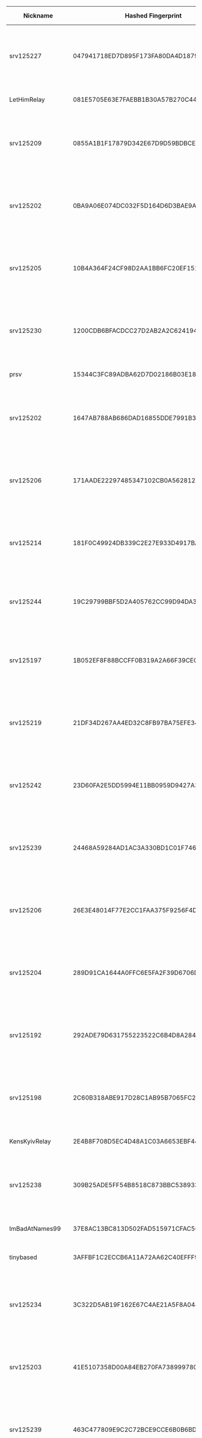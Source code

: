 | Nickname |  Hashed Fingerprint	| Or Addresses | Contact | Running | Flags | Last Seen | First Seen | Last Restarted | Advertised Bandwidth | Platform | Version | Version Status | Recommended Version | Verified hostnames | Exit policy |
|---|---|---|---|---|---|---|---|---|---|---|---|---|---|---|---|
|srv125227 | 047941718ED7D895F173FA80DA4D1879243FDAD7 | ["194.26.141.24:9001","[2a10:1fc0:1::49fd:671e]:9001"] | N/A | false | Exit, Running, V2Dir, Valid | 2025-08-08 12:00:00 | 2025-08-08 11:00:00 | 2025-08-08 10:46:28 | 0 | Tor 0.4.8.17 on Linux | 0.4.8.17 | recommended | true | N/A | ["reject 0.0.0.0/8:*","reject 169.254.0.0/16:*","reject 127.0.0.0/8:*","reject 192.168.0.0/16:*","reject 10.0.0.0/8:*","reject 172.16.0.0/12:*","reject 194.26.141.24:*","accept *:*"]|
|LetHimRelay | 081E5705E63E7FAEBB1B30A57B270C449F246BCE | ["66.179.92.15:443"] | not.gauging190@passinbox.com | true | Running, V2Dir, Valid | 2025-08-08 20:00:00 | 2025-08-08 05:00:00 | 2025-08-08 07:02:00 | 0 | Tor 0.4.8.17 on Linux | 0.4.8.17 | recommended | true | ["ip66-179-92-15.pbiaas.com"] | ["reject *:*"]|
|srv125209 | 0855A1B1F17879D342E67D9D59BDBCE4D2368EA9 | ["45.129.199.70:9001","[2a10:1fc0:1::c89d:565d]:9001"] | N/A | false | Exit, Running, V2Dir, Valid | 2025-08-08 11:00:00 | 2025-08-08 08:00:00 | 2025-08-08 07:13:15 | 0 | Tor 0.4.8.17 on Linux | 0.4.8.17 | recommended | true | N/A | ["reject 0.0.0.0/8:*","reject 169.254.0.0/16:*","reject 127.0.0.0/8:*","reject 192.168.0.0/16:*","reject 10.0.0.0/8:*","reject 172.16.0.0/12:*","reject 45.129.199.70:*","accept *:*"]|
|srv125202 | 0BA9A06E074DC032F5D164D6D3BAE9A674DBB51F | ["185.123.53.42:9001","[2a10:1fc0:1::c81a:ecdc]:9001"] | N/A | false | Exit, Running, V2Dir, Valid | 2025-08-08 12:00:00 | 2025-08-08 11:00:00 | 2025-08-08 10:46:26 | 0 | Tor 0.4.8.17 on Linux | 0.4.8.17 | recommended | true | N/A | ["reject 0.0.0.0/8:*","reject 169.254.0.0/16:*","reject 127.0.0.0/8:*","reject 192.168.0.0/16:*","reject 10.0.0.0/8:*","reject 172.16.0.0/12:*","reject 185.123.53.42:*","accept *:*"]|
|srv125205 | 10B4A364F24CF98D2AA1BB6FC20EF151935C08CD | ["91.235.234.145:9001","[2a10:1fc0:1::7072:6325]:9001"] | N/A | false | Exit, Running, V2Dir, Valid | 2025-08-08 12:00:00 | 2025-08-08 11:00:00 | 2025-08-08 10:46:27 | 0 | Tor 0.4.8.17 on Linux | 0.4.8.17 | recommended | true | N/A | ["reject 0.0.0.0/8:*","reject 169.254.0.0/16:*","reject 127.0.0.0/8:*","reject 192.168.0.0/16:*","reject 10.0.0.0/8:*","reject 172.16.0.0/12:*","reject 91.235.234.145:*","accept *:*"]|
|srv125230 | 1200CDB6BFACDCC27D2AB2A2C62419487B9C6A4F | ["91.235.234.74:9001","[2a10:1fc0:1::a94d:cec3]:9001"] | N/A | false | Exit, Running, V2Dir, Valid | 2025-08-08 11:00:00 | 2025-08-08 08:00:00 | 2025-08-08 07:13:24 | 0 | Tor 0.4.8.17 on Linux | 0.4.8.17 | recommended | true | N/A | ["reject 0.0.0.0/8:*","reject 169.254.0.0/16:*","reject 127.0.0.0/8:*","reject 192.168.0.0/16:*","reject 10.0.0.0/8:*","reject 172.16.0.0/12:*","reject 91.235.234.74:*","accept *:*"]|
|prsv | 15344C3FC89ADBA62D7D02186B03E18E27E23FBE | ["91.205.158.116:9100","[2001:1b40:5700:9019::1]:9100"] | email:admin[]prsv.ch url:https://prsv.ch/ proof:uri-rsa ciissversion:2 | true | Running, V2Dir, Valid | 2025-08-08 20:00:00 | 2025-08-08 01:00:00 | 2025-08-08 03:33:49 | 0 | Tor 0.4.8.16 on Linux | 0.4.8.16 | recommended | true | N/A | ["reject *:*"]|
|srv125202 | 1647AB788AB686DAD16855DDE7991B32826D7F87 | ["185.123.53.42:9001","[2a10:1fc0:1::c81a:ecdc]:9001"] | N/A | false | Exit, Running, V2Dir, Valid | 2025-08-08 11:00:00 | 2025-08-08 08:00:00 | 2025-08-08 07:13:22 | 0 | Tor 0.4.8.17 on Linux | 0.4.8.17 | recommended | true | N/A | ["reject 0.0.0.0/8:*","reject 169.254.0.0/16:*","reject 127.0.0.0/8:*","reject 192.168.0.0/16:*","reject 10.0.0.0/8:*","reject 172.16.0.0/12:*","reject 185.123.53.42:*","accept *:*"]|
|srv125206 | 171AADE22297485347102CB0A5628123CD6F2FFF | ["193.109.120.59:9001","[2a10:1fc0:1::145a:4f4d]:9001"] | N/A | false | Exit, Running, V2Dir, Valid | 2025-08-08 12:00:00 | 2025-08-08 11:00:00 | 2025-08-08 10:46:29 | 0 | Tor 0.4.8.17 on Linux | 0.4.8.17 | recommended | true | N/A | ["reject 0.0.0.0/8:*","reject 169.254.0.0/16:*","reject 127.0.0.0/8:*","reject 192.168.0.0/16:*","reject 10.0.0.0/8:*","reject 172.16.0.0/12:*","reject 193.109.120.59:*","accept *:*"]|
|srv125214 | 181F0C49924DB339C2E27E933D4917BA48CC8140 | ["45.129.199.122:9001","[2a10:1fc0:1::b989:f19b]:9001"] | N/A | false | Exit, Running, V2Dir, Valid | 2025-08-08 11:00:00 | 2025-08-08 08:00:00 | 2025-08-08 07:13:17 | 0 | Tor 0.4.8.17 on Linux | 0.4.8.17 | recommended | true | N/A | ["reject 0.0.0.0/8:*","reject 169.254.0.0/16:*","reject 127.0.0.0/8:*","reject 192.168.0.0/16:*","reject 10.0.0.0/8:*","reject 172.16.0.0/12:*","reject 45.129.199.122:*","accept *:*"]|
|srv125244 | 19C29799BBF5D2A405762CC99D94DA3690C0F312 | ["77.72.85.176:9001","[2a10:1fc0:1::902c:9891]:9001"] | N/A | false | Exit, Running, V2Dir, Valid | 2025-08-08 11:00:00 | 2025-08-08 08:00:00 | 2025-08-08 07:13:27 | 0 | Tor 0.4.8.17 on Linux | 0.4.8.17 | recommended | true | N/A | ["reject 0.0.0.0/8:*","reject 169.254.0.0/16:*","reject 127.0.0.0/8:*","reject 192.168.0.0/16:*","reject 10.0.0.0/8:*","reject 172.16.0.0/12:*","reject 77.72.85.176:*","accept *:*"]|
|srv125197 | 1B052EF8F88BCCFF0B319A2A66F39CECD82C7EBC | ["193.109.120.199:9001","[2a10:1fc0:1::a8af:1603]:9001"] | N/A | false | Exit, Running, V2Dir, Valid | 2025-08-08 12:00:00 | 2025-08-08 11:00:00 | 2025-08-08 10:46:25 | 0 | Tor 0.4.8.17 on Linux | 0.4.8.17 | recommended | true | N/A | ["reject 0.0.0.0/8:*","reject 169.254.0.0/16:*","reject 127.0.0.0/8:*","reject 192.168.0.0/16:*","reject 10.0.0.0/8:*","reject 172.16.0.0/12:*","reject 193.109.120.199:*","accept *:*"]|
|srv125219 | 21DF34D267AA4ED32C8FB97BA75EFE345C43B1BF | ["146.19.143.54:9001","[2a10:1fc0:1::9862:7394]:9001"] | N/A | false | Exit, Running, V2Dir, Valid | 2025-08-08 12:00:00 | 2025-08-08 11:00:00 | 2025-08-08 10:46:24 | 0 | Tor 0.4.8.17 on Linux | 0.4.8.17 | recommended | true | N/A | ["reject 0.0.0.0/8:*","reject 169.254.0.0/16:*","reject 127.0.0.0/8:*","reject 192.168.0.0/16:*","reject 10.0.0.0/8:*","reject 172.16.0.0/12:*","reject 146.19.143.54:*","accept *:*"]|
|srv125242 | 23D60FA2E5DD5994E11BB0959D9427A3A33BF1B5 | ["45.129.199.159:9001","[2a10:1fc0:1::6e6d:3f93]:9001"] | N/A | false | Exit, Running, V2Dir, Valid | 2025-08-08 12:00:00 | 2025-08-08 11:00:00 | 2025-08-08 10:46:32 | 0 | Tor 0.4.8.17 on Linux | 0.4.8.17 | recommended | true | N/A | ["reject 0.0.0.0/8:*","reject 169.254.0.0/16:*","reject 127.0.0.0/8:*","reject 192.168.0.0/16:*","reject 10.0.0.0/8:*","reject 172.16.0.0/12:*","reject 45.129.199.159:*","accept *:*"]|
|srv125239 | 24468A59284AD1AC3A330BD1C01F7460974C680F | ["146.19.143.119:9001","[2a10:1fc0:1::a06f:421]:9001"] | N/A | false | Exit, Running, V2Dir, Valid | 2025-08-08 12:00:00 | 2025-08-08 11:00:00 | 2025-08-08 10:46:31 | 0 | Tor 0.4.8.17 on Linux | 0.4.8.17 | recommended | true | N/A | ["reject 0.0.0.0/8:*","reject 169.254.0.0/16:*","reject 127.0.0.0/8:*","reject 192.168.0.0/16:*","reject 10.0.0.0/8:*","reject 172.16.0.0/12:*","reject 146.19.143.119:*","accept *:*"]|
|srv125206 | 26E3E48014F77E2CC1FAA375F9256F4D392B9BA6 | ["193.109.120.59:9001","[2a10:1fc0:1::145a:4f4d]:9001"] | N/A | false | Exit, Running, V2Dir, Valid | 2025-08-08 11:00:00 | 2025-08-08 08:00:00 | 2025-08-08 07:13:22 | 0 | Tor 0.4.8.17 on Linux | 0.4.8.17 | recommended | true | N/A | ["reject 0.0.0.0/8:*","reject 169.254.0.0/16:*","reject 127.0.0.0/8:*","reject 192.168.0.0/16:*","reject 10.0.0.0/8:*","reject 172.16.0.0/12:*","reject 193.109.120.59:*","accept *:*"]|
|srv125204 | 289D91CA1644A0FFC6E5FA2F39D6706DD00FDC5F | ["146.19.143.132:9001","[2a10:1fc0:1::7028:40e3]:9001"] | N/A | false | Exit, Running, V2Dir, Valid | 2025-08-08 12:00:00 | 2025-08-08 11:00:00 | 2025-08-08 10:46:28 | 0 | Tor 0.4.8.17 on Linux | 0.4.8.17 | recommended | true | N/A | ["reject 0.0.0.0/8:*","reject 169.254.0.0/16:*","reject 127.0.0.0/8:*","reject 192.168.0.0/16:*","reject 10.0.0.0/8:*","reject 172.16.0.0/12:*","reject 146.19.143.132:*","accept *:*"]|
|srv125192 | 292ADE79D631755223522C6B4D8A284243C28066 | ["185.123.53.164:9001","[2a10:1fc0:1::4953:f0d1]:9001"] | N/A | false | Exit, Running, V2Dir, Valid | 2025-08-08 12:00:00 | 2025-08-08 11:00:00 | 2025-08-08 10:46:24 | 0 | Tor 0.4.8.17 on Linux | 0.4.8.17 | recommended | true | N/A | ["reject 0.0.0.0/8:*","reject 169.254.0.0/16:*","reject 127.0.0.0/8:*","reject 192.168.0.0/16:*","reject 10.0.0.0/8:*","reject 172.16.0.0/12:*","reject 185.123.53.164:*","accept *:*"]|
|srv125198 | 2C60B318ABE917D28C1AB95B7065FC23324DF62A | ["193.233.201.93:9001","[2a10:1fc0:1::317b:c7b3]:9001"] | N/A | false | Exit, Running, V2Dir, Valid | 2025-08-08 12:00:00 | 2025-08-08 11:00:00 | 2025-08-08 10:46:25 | 0 | Tor 0.4.8.17 on Linux | 0.4.8.17 | recommended | true | N/A | ["reject 0.0.0.0/8:*","reject 169.254.0.0/16:*","reject 127.0.0.0/8:*","reject 192.168.0.0/16:*","reject 10.0.0.0/8:*","reject 172.16.0.0/12:*","reject 193.233.201.93:*","accept *:*"]|
|KensKyivRelay | 2E4B8F708D5EC4D48A1C03A6653EBF446CBAAD78 | ["213.111.150.96:443","[2a09:2dc2:0:5963::]:443"] | <kenrush AT protonmail dot com> | true | Running, V2Dir, Valid | 2025-08-08 20:00:00 | 2025-08-08 15:00:00 | 2025-08-08 14:48:04 | 0 | Tor 0.4.8.17 on Linux | 0.4.8.17 | recommended | true | N/A | ["reject *:*"]|
|srv125238 | 309B25ADE5FF54B8518C873BBC5389333F3531DA | ["185.123.53.165:9001","[2a10:1fc0:1::97fa:bc35]:9001"] | N/A | false | Exit, Running, V2Dir, Valid | 2025-08-08 11:00:00 | 2025-08-08 08:00:00 | 2025-08-08 07:13:25 | 0 | Tor 0.4.8.17 on Linux | 0.4.8.17 | recommended | true | N/A | ["reject 0.0.0.0/8:*","reject 169.254.0.0/16:*","reject 127.0.0.0/8:*","reject 192.168.0.0/16:*","reject 10.0.0.0/8:*","reject 172.16.0.0/12:*","reject 185.123.53.165:*","accept *:*"]|
|ImBadAtNames99 | 37E8AC13BC813D502FAD515971CFAC50E4F3597A | ["217.180.218.118:9001"] | Marv noreply@spinningrustcloud.com | true | Running, V2Dir, Valid | 2025-08-08 20:00:00 | 2025-08-08 05:00:00 | 2025-08-08 16:42:29 | 0 | Tor 0.4.8.17 on Linux | 0.4.8.17 | recommended | true | ["2015125-static.lnngmiaa.metronetinc.net"] | ["reject *:*"]|
|tinybased | 3AFFBF1C2ECCB6A11A72AA62C40EFFF9FD91CE55 | ["79.72.44.0:9001"] | tinyServies AT proton dot me | true | Running, Valid | 2025-08-08 20:00:00 | 2025-08-08 12:00:00 | 2025-08-08 14:55:30 | 0 | Tor 0.4.8.16 on FreeBSD | 0.4.8.16 | recommended | true | N/A | ["reject *:*"]|
|srv125234 | 3C322D5AB19F162E67C4AE21A5F8A044D08E1FC0 | ["176.124.32.122:9001","[2a10:1fc0:1::d8fd:efbf]:9001"] | N/A | false | Exit, Running, V2Dir, Valid | 2025-08-08 11:00:00 | 2025-08-08 08:00:00 | 2025-08-08 07:13:25 | 0 | Tor 0.4.8.17 on Linux | 0.4.8.17 | recommended | true | N/A | ["reject 0.0.0.0/8:*","reject 169.254.0.0/16:*","reject 127.0.0.0/8:*","reject 192.168.0.0/16:*","reject 10.0.0.0/8:*","reject 172.16.0.0/12:*","reject 176.124.32.122:*","accept *:*"]|
|srv125203 | 41E5107358D00A84EB270FA7389997808A0D0E5A | ["176.124.32.145:9001","[2a10:1fc0:1::c5e5:1656]:9001"] | N/A | false | Exit, Running, V2Dir, Valid | 2025-08-08 11:00:00 | 2025-08-08 08:00:00 | 2025-08-08 07:13:22 | 0 | Tor 0.4.8.17 on Linux | 0.4.8.17 | recommended | true | N/A | ["reject 0.0.0.0/8:*","reject 169.254.0.0/16:*","reject 127.0.0.0/8:*","reject 192.168.0.0/16:*","reject 10.0.0.0/8:*","reject 172.16.0.0/12:*","reject 176.124.32.145:*","accept *:*"]|
|srv125239 | 463C477809E9C2C72BCE9CCE6B0B6BDA85F56034 | ["146.19.143.119:9001","[2a10:1fc0:1::a06f:421]:9001"] | N/A | false | Exit, Running, V2Dir, Valid | 2025-08-08 11:00:00 | 2025-08-08 08:00:00 | 2025-08-08 07:13:27 | 0 | Tor 0.4.8.17 on Linux | 0.4.8.17 | recommended | true | N/A | ["reject 0.0.0.0/8:*","reject 169.254.0.0/16:*","reject 127.0.0.0/8:*","reject 192.168.0.0/16:*","reject 10.0.0.0/8:*","reject 172.16.0.0/12:*","reject 146.19.143.119:*","accept *:*"]|
|srv125243 | 4669A5451F0D6D4FF4CC42B015BD6C3A00BF6CBF | ["146.19.143.225:9001","[2a10:1fc0:1::9c89:5f8]:9001"] | N/A | false | Exit, Running, V2Dir, Valid | 2025-08-08 12:00:00 | 2025-08-08 11:00:00 | 2025-08-08 10:46:33 | 0 | Tor 0.4.8.17 on Linux | 0.4.8.17 | recommended | true | N/A | ["reject 0.0.0.0/8:*","reject 169.254.0.0/16:*","reject 127.0.0.0/8:*","reject 192.168.0.0/16:*","reject 10.0.0.0/8:*","reject 172.16.0.0/12:*","reject 146.19.143.225:*","accept *:*"]|
|lzrealRelay | 4724CBDAA0B33A5C5844B8957BCAFC1078407A22 | ["209.250.233.175:9001"] | your@e-mail | false | Running, V2Dir, Valid | 2025-08-08 15:00:00 | 2025-08-08 03:00:00 | 2025-08-08 02:37:55 | 0 | Tor 0.4.9.2-alpha-dev on Linux | 0.4.9.2-alpha-dev | experimental | false | N/A | ["reject *:*"]|
|srv125210 | 476C7494B4AD641144BEE482CDF2F2C7C5E84190 | ["193.109.120.8:9001","[2a10:1fc0:1::d6af:9460]:9001"] | N/A | false | Exit, Running, V2Dir, Valid | 2025-08-08 12:00:00 | 2025-08-08 11:00:00 | 2025-08-08 10:46:21 | 0 | Tor 0.4.8.17 on Linux | 0.4.8.17 | recommended | true | N/A | ["reject 0.0.0.0/8:*","reject 169.254.0.0/16:*","reject 127.0.0.0/8:*","reject 192.168.0.0/16:*","reject 10.0.0.0/8:*","reject 172.16.0.0/12:*","reject 193.109.120.8:*","accept *:*"]|
|dvasimean | 48F5EC19717FC74D015F0D0673074598D0B5D48D | ["46.253.4.208:9001"] | N/A | true | Exit, Running, V2Dir, Valid | 2025-08-08 20:00:00 | 2025-08-08 15:00:00 | 2025-08-08 14:44:15 | 0 | Tor 0.4.8.17 on Linux | 0.4.8.17 | recommended | true | N/A | ["reject 0.0.0.0/8:*","reject 169.254.0.0/16:*","reject 127.0.0.0/8:*","reject 192.168.0.0/16:*","reject 10.0.0.0/8:*","reject 172.16.0.0/12:*","reject 46.253.4.208:*","reject *:25","reject *:119","reject *:135-139","reject *:445","reject *:563","reject *:1214","reject *:4661-4666","reject *:6346-6429","reject *:6699","reject *:6881-6999","accept *:*"]|
|srv125241 | 4B43C9317D84907A3959968021496140BA8C5552 | ["45.129.199.84:9001","[2a10:1fc0:1::d54e:8f12]:9001"] | N/A | false | Exit, Running, V2Dir, Valid | 2025-08-08 11:00:00 | 2025-08-08 08:00:00 | 2025-08-08 07:13:26 | 0 | Tor 0.4.8.17 on Linux | 0.4.8.17 | recommended | true | N/A | ["reject 0.0.0.0/8:*","reject 169.254.0.0/16:*","reject 127.0.0.0/8:*","reject 192.168.0.0/16:*","reject 10.0.0.0/8:*","reject 172.16.0.0/12:*","reject 45.129.199.84:*","accept *:*"]|
|srv125230 | 4F714A3AAF851880EEB893679F0AEA163019AA51 | ["91.235.234.74:9001","[2a10:1fc0:1::a94d:cec3]:9001"] | N/A | false | Exit, Running, V2Dir, Valid | 2025-08-08 12:00:00 | 2025-08-08 11:00:00 | 2025-08-08 10:46:28 | 0 | Tor 0.4.8.17 on Linux | 0.4.8.17 | recommended | true | N/A | ["reject 0.0.0.0/8:*","reject 169.254.0.0/16:*","reject 127.0.0.0/8:*","reject 192.168.0.0/16:*","reject 10.0.0.0/8:*","reject 172.16.0.0/12:*","reject 91.235.234.74:*","accept *:*"]|
|srv125212 | 511C6319B38CEE1C60E178B4BFFA992D7A225AE6 | ["194.26.141.110:9001","[2a10:1fc0:1::da9b:f7cd]:9001"] | N/A | false | Exit, Running, V2Dir, Valid | 2025-08-08 11:00:00 | 2025-08-08 08:00:00 | 2025-08-08 07:13:17 | 0 | Tor 0.4.8.17 on Linux | 0.4.8.17 | recommended | true | N/A | ["reject 0.0.0.0/8:*","reject 169.254.0.0/16:*","reject 127.0.0.0/8:*","reject 192.168.0.0/16:*","reject 10.0.0.0/8:*","reject 172.16.0.0/12:*","reject 194.26.141.110:*","accept *:*"]|
|prsv | 524A484458C8D7AE0CEABA8B8411F663289B0AD1 | ["91.205.158.116:9000","[2001:1b40:5700:9019::1]:9000"] | email:admin[]prsv.ch url:https://prsv.ch/ proof:uri-rsa ciissversion:2 | true | Running, V2Dir, Valid | 2025-08-08 20:00:00 | 2025-08-08 01:00:00 | 2025-08-08 03:33:13 | 0 | Tor 0.4.8.16 on Linux | 0.4.8.16 | recommended | true | N/A | ["reject *:*"]|
|srv125229 | 5536FEE50276742D0C84DF5BFEB9D4EA346507E1 | ["193.233.201.122:9001","[2a10:1fc0:1::1c97:5209]:9001"] | N/A | false | Exit, Running, V2Dir, Valid | 2025-08-08 12:00:00 | 2025-08-08 11:00:00 | 2025-08-08 10:46:29 | 0 | Tor 0.4.8.17 on Linux | 0.4.8.17 | recommended | true | N/A | ["reject 0.0.0.0/8:*","reject 169.254.0.0/16:*","reject 127.0.0.0/8:*","reject 192.168.0.0/16:*","reject 10.0.0.0/8:*","reject 172.16.0.0/12:*","reject 193.233.201.122:*","accept *:*"]|
|FluffyRelay | 56F257313AA163BF3B123A50CB168D6A112C29B8 | ["5.75.148.171:9001","[2a01:4f8:1c1b:b0d5::1]:9001"] | Liforra <tor@liforra.de> | false | Running, Valid | 2025-08-08 06:00:00 | 2025-08-08 06:00:00 | 2025-08-08 05:49:45 | 0 | Tor 0.4.8.10 on Linux | 0.4.8.10 | recommended | true | ["static.171.148.75.5.clients.your-server.de"] | ["reject *:*"]|
|srv125193 | 57CC940A52D2BCBB98BF497206913D3E209E1A56 | ["77.72.85.133:9001","[2a10:1fc0:1::9ef2:318e]:9001"] | N/A | false | Exit, Running, V2Dir, Valid | 2025-08-08 12:00:00 | 2025-08-08 11:00:00 | 2025-08-08 10:46:24 | 0 | Tor 0.4.8.17 on Linux | 0.4.8.17 | recommended | true | N/A | ["reject 0.0.0.0/8:*","reject 169.254.0.0/16:*","reject 127.0.0.0/8:*","reject 192.168.0.0/16:*","reject 10.0.0.0/8:*","reject 172.16.0.0/12:*","reject 77.72.85.133:*","accept *:*"]|
|srv125198 | 5B5C52D00C63B99779885A5D0681C4C0A616090D | ["193.233.201.93:9001","[2a10:1fc0:1::317b:c7b3]:9001"] | N/A | false | Exit, Running, V2Dir, Valid | 2025-08-08 11:00:00 | 2025-08-08 08:00:00 | 2025-08-08 07:13:20 | 0 | Tor 0.4.8.17 on Linux | 0.4.8.17 | recommended | true | N/A | ["reject 0.0.0.0/8:*","reject 169.254.0.0/16:*","reject 127.0.0.0/8:*","reject 192.168.0.0/16:*","reject 10.0.0.0/8:*","reject 172.16.0.0/12:*","reject 193.233.201.93:*","accept *:*"]|
|srv125212 | 5BAC6E57F0EDB8F669003E4C5BE35F9E6DD4FD60 | ["194.26.141.110:9001","[2a10:1fc0:1::da9b:f7cd]:9001"] | N/A | false | Exit, Running, V2Dir, Valid | 2025-08-08 12:00:00 | 2025-08-08 11:00:00 | 2025-08-08 10:46:22 | 0 | Tor 0.4.8.17 on Linux | 0.4.8.17 | recommended | true | N/A | ["reject 0.0.0.0/8:*","reject 169.254.0.0/16:*","reject 127.0.0.0/8:*","reject 192.168.0.0/16:*","reject 10.0.0.0/8:*","reject 172.16.0.0/12:*","reject 194.26.141.110:*","accept *:*"]|
|srv125215 | 5C6BE3B81AA5B9ABF56BB790FAD5A82804C545F2 | ["185.123.53.184:9001","[2a10:1fc0:1::709e:5af4]:9001"] | N/A | false | Exit, Running, V2Dir, Valid | 2025-08-08 11:00:00 | 2025-08-08 08:00:00 | 2025-08-08 07:13:18 | 0 | Tor 0.4.8.17 on Linux | 0.4.8.17 | recommended | true | N/A | ["reject 0.0.0.0/8:*","reject 169.254.0.0/16:*","reject 127.0.0.0/8:*","reject 192.168.0.0/16:*","reject 10.0.0.0/8:*","reject 172.16.0.0/12:*","reject 185.123.53.184:*","accept *:*"]|
|srv125221 | 5E5E2CFF2DC1A3250347404E6072372795A6858B | ["146.19.143.16:9001","[2a10:1fc0:1::df12:4fa1]:9001"] | N/A | false | Exit, Running, V2Dir, Valid | 2025-08-08 12:00:00 | 2025-08-08 11:00:00 | 2025-08-08 10:46:24 | 0 | Tor 0.4.8.17 on Linux | 0.4.8.17 | recommended | true | N/A | ["reject 0.0.0.0/8:*","reject 169.254.0.0/16:*","reject 127.0.0.0/8:*","reject 192.168.0.0/16:*","reject 10.0.0.0/8:*","reject 172.16.0.0/12:*","reject 146.19.143.16:*","accept *:*"]|
|srv125193 | 61A6F45F77722057B6C3C7CF143C47670F5A593B | ["77.72.85.133:9001","[2a10:1fc0:1::9ef2:318e]:9001"] | N/A | false | Exit, Running, V2Dir, Valid | 2025-08-08 11:00:00 | 2025-08-08 08:00:00 | 2025-08-08 07:13:19 | 0 | Tor 0.4.8.17 on Linux | 0.4.8.17 | recommended | true | N/A | ["reject 0.0.0.0/8:*","reject 169.254.0.0/16:*","reject 127.0.0.0/8:*","reject 192.168.0.0/16:*","reject 10.0.0.0/8:*","reject 172.16.0.0/12:*","reject 77.72.85.133:*","accept *:*"]|
|melytorok | 62805BCB1171E7609808D6D67BCFF6F7000B3757 | ["45.9.61.134:6969"] | mj (no undercore in mail) <i_s_t_v_a_n AT alla dot hungariantld> | true | Running, Valid | 2025-08-08 20:00:00 | 2025-08-08 18:00:00 | 2025-08-08 17:30:08 | 0 | Tor 0.4.8.17 on Linux | 0.4.8.17 | recommended | true | N/A | ["reject *:*"]|
|srv125231 | 62B6DDD0A111EDE16C551B4E495EFB20AEFC45BF | ["194.26.141.106:9001","[2a10:1fc0:1::201b:fde8]:9001"] | N/A | false | Exit, Running, V2Dir, Valid | 2025-08-08 11:00:00 | 2025-08-08 08:00:00 | 2025-08-08 07:13:24 | 0 | Tor 0.4.8.17 on Linux | 0.4.8.17 | recommended | true | N/A | ["reject 0.0.0.0/8:*","reject 169.254.0.0/16:*","reject 127.0.0.0/8:*","reject 192.168.0.0/16:*","reject 10.0.0.0/8:*","reject 172.16.0.0/12:*","reject 194.26.141.106:*","accept *:*"]|
|srv125233 | 65798A0AD3CD45BC7B1C34663BE7277312C7C900 | ["91.235.234.143:9001","[2a10:1fc0:1::1078:9b3b]:9001"] | N/A | false | Exit, Running, V2Dir, Valid | 2025-08-08 11:00:00 | 2025-08-08 08:00:00 | 2025-08-08 07:13:24 | 0 | Tor 0.4.8.17 on Linux | 0.4.8.17 | recommended | true | N/A | ["reject 0.0.0.0/8:*","reject 169.254.0.0/16:*","reject 127.0.0.0/8:*","reject 192.168.0.0/16:*","reject 10.0.0.0/8:*","reject 172.16.0.0/12:*","reject 91.235.234.143:*","accept *:*"]|
|SparklingRelay | 6B09992AEE21BBDA450B5CA7E255768774930CA6 | ["65.20.103.181:443"] | N/A | true | Running, V2Dir, Valid | 2025-08-08 20:00:00 | 2025-08-08 13:00:00 | 2025-08-08 12:04:21 | 0 | Tor 0.4.8.16 on FreeBSD | 0.4.8.16 | recommended | true | N/A | ["reject *:*"]|
|srv125225 | 6F5831CB931AFD38D3AFEC52E679E04E00230248 | ["194.26.141.109:9001","[2a10:1fc0:1::a187:7bdf]:9001"] | N/A | false | Exit, Running, V2Dir, Valid | 2025-08-08 12:00:00 | 2025-08-08 11:00:00 | 2025-08-08 10:46:27 | 0 | Tor 0.4.8.17 on Linux | 0.4.8.17 | recommended | true | N/A | ["reject 0.0.0.0/8:*","reject 169.254.0.0/16:*","reject 127.0.0.0/8:*","reject 192.168.0.0/16:*","reject 10.0.0.0/8:*","reject 172.16.0.0/12:*","reject 194.26.141.109:*","accept *:*"]|
|srv125232 | 7839472CCB7E02D823A0C9431950B9CC311AF755 | ["194.26.141.75:9001","[2a10:1fc0:1::86d8:ed21]:9001"] | N/A | false | Exit, Running, V2Dir, Valid | 2025-08-08 12:00:00 | 2025-08-08 11:00:00 | 2025-08-08 10:46:29 | 0 | Tor 0.4.8.17 on Linux | 0.4.8.17 | recommended | true | N/A | ["reject 0.0.0.0/8:*","reject 169.254.0.0/16:*","reject 127.0.0.0/8:*","reject 192.168.0.0/16:*","reject 10.0.0.0/8:*","reject 172.16.0.0/12:*","reject 194.26.141.75:*","accept *:*"]|
|Unnamed | 785DED2065F8CF1D52DAC05EE799C12916F7C4FB | ["107.189.13.131:9001"] | N/A | true | Running, Valid | 2025-08-08 20:00:00 | 2025-08-08 07:00:00 | 2025-08-08 06:06:36 | 0 | Tor 0.4.8.17 on Linux | 0.4.8.17 | recommended | true | N/A | ["reject *:*"]|
|CaduRelay | 7AE4BFC97DEB7C1E0E72DC59D95775C6EE32ABB6 | ["187.63.100.5:9001","[2804:538:0:1::5]:9001"] | N/A | true | Running, V2Dir, Valid | 2025-08-08 20:00:00 | 2025-08-08 03:00:00 | 2025-08-08 02:43:19 | 0 | Tor 0.4.8.10 on Linux | 0.4.8.10 | recommended | true | ["kdutst.censanet.com.br"] | ["reject *:*"]|
|srv125194 | 829DF76AC4F3E5AE070FC573388272A2B79E19B2 | ["45.129.199.239:9001","[2a10:1fc0:1::cfba:db18]:9001"] | N/A | false | Exit, Running, V2Dir, Valid | 2025-08-08 12:00:00 | 2025-08-08 11:00:00 | 2025-08-08 10:46:25 | 0 | Tor 0.4.8.17 on Linux | 0.4.8.17 | recommended | true | N/A | ["reject 0.0.0.0/8:*","reject 169.254.0.0/16:*","reject 127.0.0.0/8:*","reject 192.168.0.0/16:*","reject 10.0.0.0/8:*","reject 172.16.0.0/12:*","reject 45.129.199.239:*","accept *:*"]|
|srv125238 | 84387E3CA0F6F1D82C47EAE355A8B661CC563BB7 | ["185.123.53.165:9001","[2a10:1fc0:1::97fa:bc35]:9001"] | N/A | false | Exit, Running, V2Dir, Valid | 2025-08-08 12:00:00 | 2025-08-08 11:00:00 | 2025-08-08 10:46:31 | 0 | Tor 0.4.8.17 on Linux | 0.4.8.17 | recommended | true | N/A | ["reject 0.0.0.0/8:*","reject 169.254.0.0/16:*","reject 127.0.0.0/8:*","reject 192.168.0.0/16:*","reject 10.0.0.0/8:*","reject 172.16.0.0/12:*","reject 185.123.53.165:*","accept *:*"]|
|srv125220 | 8574C1D1C68E06D1CAC6BB05E34B20610320CEA8 | ["193.109.120.71:9001","[2a10:1fc0:1::c181:cad7]:9001"] | N/A | false | Exit, Running, V2Dir, Valid | 2025-08-08 11:00:00 | 2025-08-08 08:00:00 | 2025-08-08 07:13:18 | 0 | Tor 0.4.8.17 on Linux | 0.4.8.17 | recommended | true | N/A | ["reject 0.0.0.0/8:*","reject 169.254.0.0/16:*","reject 127.0.0.0/8:*","reject 192.168.0.0/16:*","reject 10.0.0.0/8:*","reject 172.16.0.0/12:*","reject 193.109.120.71:*","accept *:*"]|
|lptgflklop546 | 8620B3261BEF0920C947255F3C551F557406DBE0 | ["37.11.0.119:19001"] | <asgsb09 AT gmail DOT com> | true | Running, V2Dir, Valid | 2025-08-08 20:00:00 | 2025-08-08 12:00:00 | 2025-08-08 11:39:36 | 0 | Tor 0.4.8.17 on Linux | 0.4.8.17 | recommended | true | ["119.0.11.37.dynamic.jazztel.es"] | ["reject *:*"]|
|srv125217 | 87CE3BD2C1628922916CD33BE6321645E0CD4A27 | ["193.109.120.230:9001","[2a10:1fc0:1::d3f0:7036]:9001"] | N/A | false | Exit, Running, V2Dir, Valid | 2025-08-08 11:00:00 | 2025-08-08 08:00:00 | 2025-08-08 07:13:18 | 0 | Tor 0.4.8.17 on Linux | 0.4.8.17 | recommended | true | N/A | ["reject 0.0.0.0/8:*","reject 169.254.0.0/16:*","reject 127.0.0.0/8:*","reject 192.168.0.0/16:*","reject 10.0.0.0/8:*","reject 172.16.0.0/12:*","reject 193.109.120.230:*","accept *:*"]|
|srv125220 | 884620A2AD0E42CE840DA7A9A1487165F71BF97D | ["193.109.120.71:9001","[2a10:1fc0:1::c181:cad7]:9001"] | N/A | false | Exit, Running, V2Dir, Valid | 2025-08-08 12:00:00 | 2025-08-08 11:00:00 | 2025-08-08 10:46:24 | 0 | Tor 0.4.8.17 on Linux | 0.4.8.17 | recommended | true | N/A | ["reject 0.0.0.0/8:*","reject 169.254.0.0/16:*","reject 127.0.0.0/8:*","reject 192.168.0.0/16:*","reject 10.0.0.0/8:*","reject 172.16.0.0/12:*","reject 193.109.120.71:*","accept *:*"]|
|tryh4rddev | 8B593879533B9FD5BC8770A2804FDC43F5AD68B8 | ["175.131.49.119:32042"] | tryh4rd3rr@proton.me | true | Running, V2Dir, Valid | 2025-08-08 20:00:00 | 2025-08-08 14:00:00 | 2025-08-08 13:21:35 | 0 | Tor 0.4.8.17 on Linux | 0.4.8.17 | recommended | true | ["KD175131049119.ppp-bb.dion.ne.jp"] | ["reject *:*"]|
|srv125229 | 8C46DB5EE1216BBCBA3F056B535049C95C5C6A75 | ["193.233.201.122:9001","[2a10:1fc0:1::1c97:5209]:9001"] | N/A | false | Exit, Running, V2Dir, Valid | 2025-08-08 11:00:00 | 2025-08-08 08:00:00 | 2025-08-08 07:13:23 | 0 | Tor 0.4.8.17 on Linux | 0.4.8.17 | recommended | true | N/A | ["reject 0.0.0.0/8:*","reject 169.254.0.0/16:*","reject 127.0.0.0/8:*","reject 192.168.0.0/16:*","reject 10.0.0.0/8:*","reject 172.16.0.0/12:*","reject 193.233.201.122:*","accept *:*"]|
|srv125208 | 8F4F059BDBCF331E7F13FD3673FD591668E8E8BA | ["91.235.234.92:9001","[2a10:1fc0:1::a2d9:c960]:9001"] | N/A | false | Exit, Running, V2Dir, Valid | 2025-08-08 11:00:00 | 2025-08-08 08:00:00 | 2025-08-08 07:13:16 | 0 | Tor 0.4.8.17 on Linux | 0.4.8.17 | recommended | true | N/A | ["reject 0.0.0.0/8:*","reject 169.254.0.0/16:*","reject 127.0.0.0/8:*","reject 192.168.0.0/16:*","reject 10.0.0.0/8:*","reject 172.16.0.0/12:*","reject 91.235.234.92:*","accept *:*"]|
|prsv | 942EF099179C74126F4C0D53D196E855F61884ED | ["91.205.158.115:9300","[2001:1b40:5700:9016::1]:9300"] | email:admin[]prsv.ch url:https://prsv.ch/ proof:uri-rsa ciissversion:2 | true | Running, V2Dir, Valid | 2025-08-08 20:00:00 | 2025-08-08 01:00:00 | 2025-08-08 03:34:39 | 0 | Tor 0.4.8.16 on Linux | 0.4.8.16 | recommended | true | N/A | ["reject *:*"]|
|srv125236 | 95FE22BDEC2DC84208F9667F6235C349D29EAC98 | ["185.123.53.174:9001","[2a10:1fc0:1::3120:be14]:9001"] | N/A | false | Exit, Running, V2Dir, Valid | 2025-08-08 12:00:00 | 2025-08-08 11:00:00 | 2025-08-08 10:46:30 | 0 | Tor 0.4.8.17 on Linux | 0.4.8.17 | recommended | true | N/A | ["reject 0.0.0.0/8:*","reject 169.254.0.0/16:*","reject 127.0.0.0/8:*","reject 192.168.0.0/16:*","reject 10.0.0.0/8:*","reject 172.16.0.0/12:*","reject 185.123.53.174:*","accept *:*"]|
|srv125211 | 9852EA14ED4F04D12A45023DBD3AFF7381810F65 | ["176.124.32.171:9001","[2a10:1fc0:1::463b:c574]:9001"] | N/A | false | Exit, Running, V2Dir, Valid | 2025-08-08 11:00:00 | 2025-08-08 08:00:00 | 2025-08-08 07:13:16 | 0 | Tor 0.4.8.17 on Linux | 0.4.8.17 | recommended | true | N/A | ["reject 0.0.0.0/8:*","reject 169.254.0.0/16:*","reject 127.0.0.0/8:*","reject 192.168.0.0/16:*","reject 10.0.0.0/8:*","reject 172.16.0.0/12:*","reject 176.124.32.171:*","accept *:*"]|
|srv125203 | 9FD8BD3326A89645F7709B89824150B95356CF2E | ["176.124.32.145:9001","[2a10:1fc0:1::c5e5:1656]:9001"] | N/A | false | Exit, Running, V2Dir, Valid | 2025-08-08 12:00:00 | 2025-08-08 11:00:00 | 2025-08-08 10:46:28 | 0 | Tor 0.4.8.17 on Linux | 0.4.8.17 | recommended | true | N/A | ["reject 0.0.0.0/8:*","reject 169.254.0.0/16:*","reject 127.0.0.0/8:*","reject 192.168.0.0/16:*","reject 10.0.0.0/8:*","reject 172.16.0.0/12:*","reject 176.124.32.145:*","accept *:*"]|
|srv125234 | A093094AB3F3392F73C3E680F19C4051532CE1D5 | ["176.124.32.122:9001","[2a10:1fc0:1::d8fd:efbf]:9001"] | N/A | false | Exit, Running, V2Dir, Valid | 2025-08-08 12:00:00 | 2025-08-08 11:00:00 | 2025-08-08 10:46:30 | 0 | Tor 0.4.8.17 on Linux | 0.4.8.17 | recommended | true | N/A | ["reject 0.0.0.0/8:*","reject 169.254.0.0/16:*","reject 127.0.0.0/8:*","reject 192.168.0.0/16:*","reject 10.0.0.0/8:*","reject 172.16.0.0/12:*","reject 176.124.32.122:*","accept *:*"]|
|srv125221 | A0F3BF29CBEA15AD96868EBA4B72FD2C4EBA5888 | ["146.19.143.16:9001","[2a10:1fc0:1::df12:4fa1]:9001"] | N/A | false | Exit, Running, V2Dir, Valid | 2025-08-08 11:00:00 | 2025-08-08 08:00:00 | 2025-08-08 07:13:19 | 0 | Tor 0.4.8.17 on Linux | 0.4.8.17 | recommended | true | N/A | ["reject 0.0.0.0/8:*","reject 169.254.0.0/16:*","reject 127.0.0.0/8:*","reject 192.168.0.0/16:*","reject 10.0.0.0/8:*","reject 172.16.0.0/12:*","reject 146.19.143.16:*","accept *:*"]|
|srv125196 | A1A30453A0A64A6C7D723AB02E1DFA0622B17C27 | ["194.26.141.45:9001","[2a10:1fc0:1::2acd:670c]:9001"] | N/A | false | Exit, Running, V2Dir, Valid | 2025-08-08 12:00:00 | 2025-08-08 11:00:00 | 2025-08-08 10:46:26 | 0 | Tor 0.4.8.17 on Linux | 0.4.8.17 | recommended | true | N/A | ["reject 0.0.0.0/8:*","reject 169.254.0.0/16:*","reject 127.0.0.0/8:*","reject 192.168.0.0/16:*","reject 10.0.0.0/8:*","reject 172.16.0.0/12:*","reject 194.26.141.45:*","accept *:*"]|
|prsv | A21943AA4FD49BC5FAACB6C222F17762383FEA98 | ["91.205.158.115:9200","[2001:1b40:5700:9016::1]:9200"] | email:admin[]prsv.ch url:https://prsv.ch/ proof:uri-rsa ciissversion:2 | true | Running, V2Dir, Valid | 2025-08-08 20:00:00 | 2025-08-08 01:00:00 | 2025-08-08 03:34:05 | 0 | Tor 0.4.8.16 on Linux | 0.4.8.16 | recommended | true | N/A | ["reject *:*"]|
|srv125211 | A27ADB5336F78A4C90F42FB51D5F9A461FCCD67E | ["176.124.32.171:9001","[2a10:1fc0:1::463b:c574]:9001"] | N/A | false | Exit, Running, V2Dir, Valid | 2025-08-08 12:00:00 | 2025-08-08 11:00:00 | 2025-08-08 10:46:22 | 0 | Tor 0.4.8.17 on Linux | 0.4.8.17 | recommended | true | N/A | ["reject 0.0.0.0/8:*","reject 169.254.0.0/16:*","reject 127.0.0.0/8:*","reject 192.168.0.0/16:*","reject 10.0.0.0/8:*","reject 172.16.0.0/12:*","reject 176.124.32.171:*","accept *:*"]|
|srv125216 | A2D6CB74DB4FB418A028AB1D4679E0F7BABF9EF0 | ["45.129.199.162:9001","[2a10:1fc0:1::9a61:242e]:9001"] | N/A | false | Exit, Running, V2Dir, Valid | 2025-08-08 11:00:00 | 2025-08-08 08:00:00 | 2025-08-08 07:13:18 | 0 | Tor 0.4.8.17 on Linux | 0.4.8.17 | recommended | true | N/A | ["reject 0.0.0.0/8:*","reject 169.254.0.0/16:*","reject 127.0.0.0/8:*","reject 192.168.0.0/16:*","reject 10.0.0.0/8:*","reject 172.16.0.0/12:*","reject 45.129.199.162:*","accept *:*"]|
|srv125227 | A6BC209E65BB344AC6BD6100D4BD26D7F3CD20EA | ["194.26.141.24:9001","[2a10:1fc0:1::49fd:671e]:9001"] | N/A | false | Exit, Running, V2Dir, Valid | 2025-08-08 11:00:00 | 2025-08-08 08:00:00 | 2025-08-08 07:13:23 | 0 | Tor 0.4.8.17 on Linux | 0.4.8.17 | recommended | true | N/A | ["reject 0.0.0.0/8:*","reject 169.254.0.0/16:*","reject 127.0.0.0/8:*","reject 192.168.0.0/16:*","reject 10.0.0.0/8:*","reject 172.16.0.0/12:*","reject 194.26.141.24:*","accept *:*"]|
|srv125200 | AB090CA13C78F418BD9A7D7C5885632FA405CD9E | ["185.123.53.22:9001","[2a10:1fc0:1::27c8:f14]:9001"] | N/A | false | Exit, Running, V2Dir, Valid | 2025-08-08 12:00:00 | 2025-08-08 11:00:00 | 2025-08-08 10:46:25 | 0 | Tor 0.4.8.17 on Linux | 0.4.8.17 | recommended | true | N/A | ["reject 0.0.0.0/8:*","reject 169.254.0.0/16:*","reject 127.0.0.0/8:*","reject 192.168.0.0/16:*","reject 10.0.0.0/8:*","reject 172.16.0.0/12:*","reject 185.123.53.22:*","accept *:*"]|
|srv125231 | ADED3A94B47FCA0B7310001395B4BF74C91BC14B | ["194.26.141.106:9001","[2a10:1fc0:1::201b:fde8]:9001"] | N/A | false | Exit, Running, V2Dir, Valid | 2025-08-08 12:00:00 | 2025-08-08 11:00:00 | 2025-08-08 10:46:28 | 0 | Tor 0.4.8.17 on Linux | 0.4.8.17 | recommended | true | N/A | ["reject 0.0.0.0/8:*","reject 169.254.0.0/16:*","reject 127.0.0.0/8:*","reject 192.168.0.0/16:*","reject 10.0.0.0/8:*","reject 172.16.0.0/12:*","reject 194.26.141.106:*","accept *:*"]|
|srv125207 | AEE48A3BC096A8656B637121C5987953C933C11B | ["146.19.143.181:9001","[2a10:1fc0:1::736f:432a]:9001"] | N/A | false | Exit, Running, V2Dir, Valid | 2025-08-08 11:00:00 | 2025-08-08 08:00:00 | 2025-08-08 07:13:16 | 0 | Tor 0.4.8.17 on Linux | 0.4.8.17 | recommended | true | N/A | ["reject 0.0.0.0/8:*","reject 169.254.0.0/16:*","reject 127.0.0.0/8:*","reject 192.168.0.0/16:*","reject 10.0.0.0/8:*","reject 172.16.0.0/12:*","reject 146.19.143.181:*","accept *:*"]|
|srv125209 | B14B5C468BD47534E345D59F978DC9B8FEFDE85B | ["45.129.199.70:9001","[2a10:1fc0:1::c89d:565d]:9001"] | N/A | false | Exit, Running, V2Dir, Valid | 2025-08-08 12:00:00 | 2025-08-08 11:00:00 | 2025-08-08 10:46:21 | 0 | Tor 0.4.8.17 on Linux | 0.4.8.17 | recommended | true | N/A | ["reject 0.0.0.0/8:*","reject 169.254.0.0/16:*","reject 127.0.0.0/8:*","reject 192.168.0.0/16:*","reject 10.0.0.0/8:*","reject 172.16.0.0/12:*","reject 45.129.199.70:*","accept *:*"]|
|srv125242 | B5E3C69743C9DB6856146E88831C034C25909124 | ["45.129.199.159:9001","[2a10:1fc0:1::6e6d:3f93]:9001"] | N/A | false | Exit, Running, V2Dir, Valid | 2025-08-08 11:00:00 | 2025-08-08 08:00:00 | 2025-08-08 07:13:27 | 0 | Tor 0.4.8.17 on Linux | 0.4.8.17 | recommended | true | N/A | ["reject 0.0.0.0/8:*","reject 169.254.0.0/16:*","reject 127.0.0.0/8:*","reject 192.168.0.0/16:*","reject 10.0.0.0/8:*","reject 172.16.0.0/12:*","reject 45.129.199.159:*","accept *:*"]|
|phalanxgb | B6E9882325E9B21EBE8607AEE9566B5E62F7796D | ["82.71.57.126:9001"] | N/A | true | Running, V2Dir, Valid | 2025-08-08 20:00:00 | 2025-08-08 10:00:00 | 2025-08-08 09:27:53 | 0 | Tor 0.4.8.10 on Linux | 0.4.8.10 | recommended | true | ["82-71-57-126.dsl.in-addr.zen.co.uk"] | ["reject *:*"]|
|srv125213 | B72CD399902DFC74BD9349189239D6F0B763ABEF | ["185.123.53.217:9001","[2a10:1fc0:1::91c7:7465]:9001"] | N/A | false | Exit, Running, V2Dir, Valid | 2025-08-08 11:00:00 | 2025-08-08 08:00:00 | 2025-08-08 07:13:17 | 0 | Tor 0.4.8.17 on Linux | 0.4.8.17 | recommended | true | N/A | ["reject 0.0.0.0/8:*","reject 169.254.0.0/16:*","reject 127.0.0.0/8:*","reject 192.168.0.0/16:*","reject 10.0.0.0/8:*","reject 172.16.0.0/12:*","reject 185.123.53.217:*","accept *:*"]|
|srv125217 | B7520C956D6FF11F8BF0EDAB5B628C38F288192F | ["193.109.120.230:9001","[2a10:1fc0:1::d3f0:7036]:9001"] | N/A | false | Exit, Running, V2Dir, Valid | 2025-08-08 12:00:00 | 2025-08-08 11:00:00 | 2025-08-08 10:46:24 | 0 | Tor 0.4.8.17 on Linux | 0.4.8.17 | recommended | true | N/A | ["reject 0.0.0.0/8:*","reject 169.254.0.0/16:*","reject 127.0.0.0/8:*","reject 192.168.0.0/16:*","reject 10.0.0.0/8:*","reject 172.16.0.0/12:*","reject 193.109.120.230:*","accept *:*"]|
|srv125225 | B8CCCB3EF11A291F5275172001312410A5416489 | ["194.26.141.109:9001","[2a10:1fc0:1::a187:7bdf]:9001"] | N/A | false | Exit, Running, V2Dir, Valid | 2025-08-08 11:00:00 | 2025-08-08 08:00:00 | 2025-08-08 07:13:22 | 0 | Tor 0.4.8.17 on Linux | 0.4.8.17 | recommended | true | N/A | ["reject 0.0.0.0/8:*","reject 169.254.0.0/16:*","reject 127.0.0.0/8:*","reject 192.168.0.0/16:*","reject 10.0.0.0/8:*","reject 172.16.0.0/12:*","reject 194.26.141.109:*","accept *:*"]|
|srv125216 | BB30A0DF9C8D5BCB1CF51DE3676960BD8A5093F0 | ["45.129.199.162:9001","[2a10:1fc0:1::9a61:242e]:9001"] | N/A | false | Exit, Running, V2Dir, Valid | 2025-08-08 12:00:00 | 2025-08-08 11:00:00 | 2025-08-08 10:46:23 | 0 | Tor 0.4.8.17 on Linux | 0.4.8.17 | recommended | true | N/A | ["reject 0.0.0.0/8:*","reject 169.254.0.0/16:*","reject 127.0.0.0/8:*","reject 192.168.0.0/16:*","reject 10.0.0.0/8:*","reject 172.16.0.0/12:*","reject 45.129.199.162:*","accept *:*"]|
|srv125235 | BBD2F4A7EA24D8C99308AE96D2F467E6E99C0B3D | ["45.129.199.235:9001","[2a10:1fc0:1::cae0:9c9]:9001"] | N/A | false | Exit, Running, V2Dir, Valid | 2025-08-08 12:00:00 | 2025-08-08 11:00:00 | 2025-08-08 10:46:30 | 0 | Tor 0.4.8.17 on Linux | 0.4.8.17 | recommended | true | N/A | ["reject 0.0.0.0/8:*","reject 169.254.0.0/16:*","reject 127.0.0.0/8:*","reject 192.168.0.0/16:*","reject 10.0.0.0/8:*","reject 172.16.0.0/12:*","reject 45.129.199.235:*","accept *:*"]|
|srv125199 | BBEBD6771440BAB565D5B20E525AF8F32ECD0DCF | ["176.124.32.130:9001","[2a10:1fc0:1::b9b6:1c9a]:9001"] | N/A | false | Exit, Running, V2Dir, Valid | 2025-08-08 11:00:00 | 2025-08-08 08:00:00 | 2025-08-08 07:13:20 | 0 | Tor 0.4.8.17 on Linux | 0.4.8.17 | recommended | true | N/A | ["reject 0.0.0.0/8:*","reject 169.254.0.0/16:*","reject 127.0.0.0/8:*","reject 192.168.0.0/16:*","reject 10.0.0.0/8:*","reject 172.16.0.0/12:*","reject 176.124.32.130:*","accept *:*"]|
|srv125214 | BD0782DF2D17F463FC7C944464C26EC97A579564 | ["45.129.199.122:9001","[2a10:1fc0:1::b989:f19b]:9001"] | N/A | false | Exit, Running, V2Dir, Valid | 2025-08-08 12:00:00 | 2025-08-08 11:00:00 | 2025-08-08 10:46:22 | 0 | Tor 0.4.8.17 on Linux | 0.4.8.17 | recommended | true | N/A | ["reject 0.0.0.0/8:*","reject 169.254.0.0/16:*","reject 127.0.0.0/8:*","reject 192.168.0.0/16:*","reject 10.0.0.0/8:*","reject 172.16.0.0/12:*","reject 45.129.199.122:*","accept *:*"]|
|srv125235 | BE8814E0EAED754587F1B7D26030DEE5EAB31298 | ["45.129.199.235:9001","[2a10:1fc0:1::cae0:9c9]:9001"] | N/A | false | Exit, Running, V2Dir, Valid | 2025-08-08 11:00:00 | 2025-08-08 08:00:00 | 2025-08-08 07:13:26 | 0 | Tor 0.4.8.17 on Linux | 0.4.8.17 | recommended | true | N/A | ["reject 0.0.0.0/8:*","reject 169.254.0.0/16:*","reject 127.0.0.0/8:*","reject 192.168.0.0/16:*","reject 10.0.0.0/8:*","reject 172.16.0.0/12:*","reject 45.129.199.235:*","accept *:*"]|
|vibrutea | C1D4D69C3BA4D5407D6A23010D5A438939C8AC4E | ["172.160.227.32:9001"] | vibrutea@proton.me | false | Running, V2Dir, Valid | 2025-08-08 17:00:00 | 2025-08-08 08:00:00 | 2025-08-08 10:38:53 | 0 | Tor 0.4.8.14 on Linux | 0.4.8.14 | recommended | true | N/A | ["reject *:*"]|
|prsv | C2B6F15DC1643528CD6402FAA7D6DBD13CABFDAD | ["91.205.158.116:9300","[2001:1b40:5700:9019::1]:9300"] | email:admin[]prsv.ch url:https://prsv.ch/ proof:uri-rsa ciissversion:2 | true | Running, V2Dir, Valid | 2025-08-08 20:00:00 | 2025-08-08 01:00:00 | 2025-08-08 03:34:58 | 0 | Tor 0.4.8.16 on Linux | 0.4.8.16 | recommended | true | N/A | ["reject *:*"]|
|srv125236 | C303991F949A02AF00949DD6BA9C34142044E279 | ["185.123.53.174:9001","[2a10:1fc0:1::3120:be14]:9001"] | N/A | false | Exit, Running, V2Dir, Valid | 2025-08-08 11:00:00 | 2025-08-08 08:00:00 | 2025-08-08 07:13:26 | 0 | Tor 0.4.8.17 on Linux | 0.4.8.17 | recommended | true | N/A | ["reject 0.0.0.0/8:*","reject 169.254.0.0/16:*","reject 127.0.0.0/8:*","reject 192.168.0.0/16:*","reject 10.0.0.0/8:*","reject 172.16.0.0/12:*","reject 185.123.53.174:*","accept *:*"]|
|srv125243 | C4F394551DCAD14CF6C9B30A791261CFA4A8F9F5 | ["146.19.143.225:9001","[2a10:1fc0:1::9c89:5f8]:9001"] | N/A | false | Exit, Running, V2Dir, Valid | 2025-08-08 11:00:00 | 2025-08-08 08:00:00 | 2025-08-08 07:13:26 | 0 | Tor 0.4.8.17 on Linux | 0.4.8.17 | recommended | true | N/A | ["reject 0.0.0.0/8:*","reject 169.254.0.0/16:*","reject 127.0.0.0/8:*","reject 192.168.0.0/16:*","reject 10.0.0.0/8:*","reject 172.16.0.0/12:*","reject 146.19.143.225:*","accept *:*"]|
|srv125228 | C59C14CFC34D2B3CD53F1E85306D096F15A67FB4 | ["91.235.234.67:9001","[2a10:1fc0:1::28e8:2439]:9001"] | N/A | false | Exit, Running, V2Dir, Valid | 2025-08-08 11:00:00 | 2025-08-08 08:00:00 | 2025-08-08 07:13:23 | 0 | Tor 0.4.8.17 on Linux | 0.4.8.17 | recommended | true | N/A | ["reject 0.0.0.0/8:*","reject 169.254.0.0/16:*","reject 127.0.0.0/8:*","reject 192.168.0.0/16:*","reject 10.0.0.0/8:*","reject 172.16.0.0/12:*","reject 91.235.234.67:*","accept *:*"]|
|srv125194 | C636B971778B26BBFAC67C4B992D0429B6CE360E | ["45.129.199.239:9001","[2a10:1fc0:1::cfba:db18]:9001"] | N/A | false | Exit, Running, V2Dir, Valid | 2025-08-08 11:00:00 | 2025-08-08 08:00:00 | 2025-08-08 07:13:21 | 0 | Tor 0.4.8.17 on Linux | 0.4.8.17 | recommended | true | N/A | ["reject 0.0.0.0/8:*","reject 169.254.0.0/16:*","reject 127.0.0.0/8:*","reject 192.168.0.0/16:*","reject 10.0.0.0/8:*","reject 172.16.0.0/12:*","reject 45.129.199.239:*","accept *:*"]|
|prsv | CEB98FCE8C2A2B166CC895A95F989F3F187137CF | ["91.205.158.116:9200","[2001:1b40:5700:9019::1]:9200"] | email:admin[]prsv.ch url:https://prsv.ch/ proof:uri-rsa ciissversion:2 | true | Running, V2Dir, Valid | 2025-08-08 20:00:00 | 2025-08-08 01:00:00 | 2025-08-08 03:34:23 | 0 | Tor 0.4.8.16 on Linux | 0.4.8.16 | recommended | true | N/A | ["reject *:*"]|
|srv125241 | CF6014E56667D979A4D3BFCFFC929C408F45E3D1 | ["45.129.199.84:9001","[2a10:1fc0:1::d54e:8f12]:9001"] | N/A | false | Exit, Running, V2Dir, Valid | 2025-08-08 12:00:00 | 2025-08-08 11:00:00 | 2025-08-08 10:46:32 | 0 | Tor 0.4.8.17 on Linux | 0.4.8.17 | recommended | true | N/A | ["reject 0.0.0.0/8:*","reject 169.254.0.0/16:*","reject 127.0.0.0/8:*","reject 192.168.0.0/16:*","reject 10.0.0.0/8:*","reject 172.16.0.0/12:*","reject 45.129.199.84:*","accept *:*"]|
|MTacTRelay | CF8D96C69E6405AB67F5F4C158CCE92F4958A82E | ["81.227.46.213:2201"] | gtkonline@icloud.com | false | Running, V2Dir, Valid | 2025-08-08 00:00:00 | 2025-08-08 00:00:00 | 2025-08-07 23:09:08 | 0 | Tor 0.4.8.16 on Linux | 0.4.8.16 | recommended | true | ["81-227-46-213-no2550.tbcn.telia.com"] | ["reject *:*"]|
|srv125240 | D0558C5D3C2416996C63B5D3588BAD0A3808BBF3 | ["176.124.32.101:9001","[2a10:1fc0:1::3a85:fc4a]:9001"] | N/A | false | Exit, Running, V2Dir, Valid | 2025-08-08 12:00:00 | 2025-08-08 11:00:00 | 2025-08-08 10:46:31 | 0 | Tor 0.4.8.17 on Linux | 0.4.8.17 | recommended | true | N/A | ["reject 0.0.0.0/8:*","reject 169.254.0.0/16:*","reject 127.0.0.0/8:*","reject 192.168.0.0/16:*","reject 10.0.0.0/8:*","reject 172.16.0.0/12:*","reject 176.124.32.101:*","accept *:*"]|
|srv125201 | D05AC926A3C275D631674BCAE6FCEABFCCB11972 | ["146.19.143.92:9001","[2a10:1fc0:1::bf4a:70cd]:9001"] | N/A | false | Exit, Running, V2Dir, Valid | 2025-08-08 11:00:00 | 2025-08-08 08:00:00 | 2025-08-08 07:13:21 | 0 | Tor 0.4.8.17 on Linux | 0.4.8.17 | recommended | true | N/A | ["reject 0.0.0.0/8:*","reject 169.254.0.0/16:*","reject 127.0.0.0/8:*","reject 192.168.0.0/16:*","reject 10.0.0.0/8:*","reject 172.16.0.0/12:*","reject 146.19.143.92:*","accept *:*"]|
|srv125219 | D0BF19808C69243B3D18124306898DD7749BA980 | ["146.19.143.54:9001","[2a10:1fc0:1::9862:7394]:9001"] | N/A | false | Exit, Running, V2Dir, Valid | 2025-08-08 11:00:00 | 2025-08-08 08:00:00 | 2025-08-08 07:13:18 | 0 | Tor 0.4.8.17 on Linux | 0.4.8.17 | recommended | true | N/A | ["reject 0.0.0.0/8:*","reject 169.254.0.0/16:*","reject 127.0.0.0/8:*","reject 192.168.0.0/16:*","reject 10.0.0.0/8:*","reject 172.16.0.0/12:*","reject 146.19.143.54:*","accept *:*"]|
|srv125199 | D0C3F8877B669D32D5883EBFE4E106285DE01974 | ["176.124.32.130:9001","[2a10:1fc0:1::b9b6:1c9a]:9001"] | N/A | false | Exit, Running, V2Dir, Valid | 2025-08-08 12:00:00 | 2025-08-08 11:00:00 | 2025-08-08 10:46:26 | 0 | Tor 0.4.8.17 on Linux | 0.4.8.17 | recommended | true | N/A | ["reject 0.0.0.0/8:*","reject 169.254.0.0/16:*","reject 127.0.0.0/8:*","reject 192.168.0.0/16:*","reject 10.0.0.0/8:*","reject 172.16.0.0/12:*","reject 176.124.32.130:*","accept *:*"]|
|srv125213 | D18919FCC58855DF487DA52F6F90472B8B6F06A3 | ["185.123.53.217:9001","[2a10:1fc0:1::91c7:7465]:9001"] | N/A | false | Exit, Running, V2Dir, Valid | 2025-08-08 12:00:00 | 2025-08-08 11:00:00 | 2025-08-08 10:46:23 | 0 | Tor 0.4.8.17 on Linux | 0.4.8.17 | recommended | true | N/A | ["reject 0.0.0.0/8:*","reject 169.254.0.0/16:*","reject 127.0.0.0/8:*","reject 192.168.0.0/16:*","reject 10.0.0.0/8:*","reject 172.16.0.0/12:*","reject 185.123.53.217:*","accept *:*"]|
|srv125226 | D421B9C51DCC505FE2E7F4397BCF5B63AF4E82AF | ["77.72.85.168:9001","[2a10:1fc0:1::a04e:42ef]:9001"] | N/A | false | Exit, Running, V2Dir, Valid | 2025-08-08 11:00:00 | 2025-08-08 08:00:00 | 2025-08-08 07:13:22 | 0 | Tor 0.4.8.17 on Linux | 0.4.8.17 | recommended | true | N/A | ["reject 0.0.0.0/8:*","reject 169.254.0.0/16:*","reject 127.0.0.0/8:*","reject 192.168.0.0/16:*","reject 10.0.0.0/8:*","reject 172.16.0.0/12:*","reject 77.72.85.168:*","accept *:*"]|
|srv125205 | D56459B0E891B0BAE4F7E16E71A44ACD14DCC1AC | ["91.235.234.145:9001","[2a10:1fc0:1::7072:6325]:9001"] | N/A | false | Exit, Running, V2Dir, Valid | 2025-08-08 11:00:00 | 2025-08-08 08:00:00 | 2025-08-08 07:13:22 | 0 | Tor 0.4.8.17 on Linux | 0.4.8.17 | recommended | true | N/A | ["reject 0.0.0.0/8:*","reject 169.254.0.0/16:*","reject 127.0.0.0/8:*","reject 192.168.0.0/16:*","reject 10.0.0.0/8:*","reject 172.16.0.0/12:*","reject 91.235.234.145:*","accept *:*"]|
|srv125226 | D5842B10C1BAF8A38060223208A383F7349AEC04 | ["77.72.85.168:9001","[2a10:1fc0:1::a04e:42ef]:9001"] | N/A | false | Exit, Running, V2Dir, Valid | 2025-08-08 12:00:00 | 2025-08-08 11:00:00 | 2025-08-08 10:46:28 | 0 | Tor 0.4.8.17 on Linux | 0.4.8.17 | recommended | true | N/A | ["reject 0.0.0.0/8:*","reject 169.254.0.0/16:*","reject 127.0.0.0/8:*","reject 192.168.0.0/16:*","reject 10.0.0.0/8:*","reject 172.16.0.0/12:*","reject 77.72.85.168:*","accept *:*"]|
|srv125200 | D98032E87866A58AE8AF38DBC207812F0FF8C1D6 | ["185.123.53.22:9001","[2a10:1fc0:1::27c8:f14]:9001"] | N/A | false | Exit, Running, V2Dir, Valid | 2025-08-08 11:00:00 | 2025-08-08 08:00:00 | 2025-08-08 07:13:20 | 0 | Tor 0.4.8.17 on Linux | 0.4.8.17 | recommended | true | N/A | ["reject 0.0.0.0/8:*","reject 169.254.0.0/16:*","reject 127.0.0.0/8:*","reject 192.168.0.0/16:*","reject 10.0.0.0/8:*","reject 172.16.0.0/12:*","reject 185.123.53.22:*","accept *:*"]|
|srv125228 | DA8AB2AC1A89EFC3244B8856C152AFB0C814269E | ["91.235.234.67:9001","[2a10:1fc0:1::28e8:2439]:9001"] | N/A | false | Exit, Running, V2Dir, Valid | 2025-08-08 12:00:00 | 2025-08-08 11:00:00 | 2025-08-08 10:46:28 | 0 | Tor 0.4.8.17 on Linux | 0.4.8.17 | recommended | true | N/A | ["reject 0.0.0.0/8:*","reject 169.254.0.0/16:*","reject 127.0.0.0/8:*","reject 192.168.0.0/16:*","reject 10.0.0.0/8:*","reject 172.16.0.0/12:*","reject 91.235.234.67:*","accept *:*"]|
|srv125201 | DBC86AB663BE65CCC1764CF497FA4776474BBAD4 | ["146.19.143.92:9001","[2a10:1fc0:1::bf4a:70cd]:9001"] | N/A | false | Exit, Running, V2Dir, Valid | 2025-08-08 12:00:00 | 2025-08-08 11:00:00 | 2025-08-08 10:46:27 | 0 | Tor 0.4.8.17 on Linux | 0.4.8.17 | recommended | true | N/A | ["reject 0.0.0.0/8:*","reject 169.254.0.0/16:*","reject 127.0.0.0/8:*","reject 192.168.0.0/16:*","reject 10.0.0.0/8:*","reject 172.16.0.0/12:*","reject 146.19.143.92:*","accept *:*"]|
|srv125240 | DC6D850952541F22F86EA6BFFE2CAB16910ED209 | ["176.124.32.101:9001","[2a10:1fc0:1::3a85:fc4a]:9001"] | N/A | false | Exit, Running, V2Dir, Valid | 2025-08-08 11:00:00 | 2025-08-08 08:00:00 | 2025-08-08 07:13:26 | 0 | Tor 0.4.8.17 on Linux | 0.4.8.17 | recommended | true | N/A | ["reject 0.0.0.0/8:*","reject 169.254.0.0/16:*","reject 127.0.0.0/8:*","reject 192.168.0.0/16:*","reject 10.0.0.0/8:*","reject 172.16.0.0/12:*","reject 176.124.32.101:*","accept *:*"]|
|srv125204 | DC94139DE9F46C276820E2693534531B22B5ADBC | ["146.19.143.132:9001","[2a10:1fc0:1::7028:40e3]:9001"] | N/A | false | Exit, Running, V2Dir, Valid | 2025-08-08 11:00:00 | 2025-08-08 08:00:00 | 2025-08-08 07:13:21 | 0 | Tor 0.4.8.17 on Linux | 0.4.8.17 | recommended | true | N/A | ["reject 0.0.0.0/8:*","reject 169.254.0.0/16:*","reject 127.0.0.0/8:*","reject 192.168.0.0/16:*","reject 10.0.0.0/8:*","reject 172.16.0.0/12:*","reject 146.19.143.132:*","accept *:*"]|
|srv125244 | DCA90AE581732ED4A8A394DE168C872EEC54BF06 | ["77.72.85.176:9001","[2a10:1fc0:1::902c:9891]:9001"] | N/A | false | Exit, Running, V2Dir, Valid | 2025-08-08 12:00:00 | 2025-08-08 11:00:00 | 2025-08-08 10:46:32 | 0 | Tor 0.4.8.17 on Linux | 0.4.8.17 | recommended | true | N/A | ["reject 0.0.0.0/8:*","reject 169.254.0.0/16:*","reject 127.0.0.0/8:*","reject 192.168.0.0/16:*","reject 10.0.0.0/8:*","reject 172.16.0.0/12:*","reject 77.72.85.176:*","accept *:*"]|
|prsv | E0D8FB2E5B16047A54B29FC2DB4CB596DEE24BDE | ["91.205.158.115:9000","[2001:1b40:5700:9016::1]:9000"] | email:admin[]prsv.ch url:https://prsv.ch/ proof:uri-rsa ciissversion:2 | true | Running, V2Dir, Valid | 2025-08-08 20:00:00 | 2025-08-08 01:00:00 | 2025-08-08 03:32:57 | 0 | Tor 0.4.8.16 on Linux | 0.4.8.16 | recommended | true | N/A | ["reject *:*"]|
|srv125197 | E2957470F1631D228CBEDD21C8C8AEBDFDC9722B | ["193.109.120.199:9001","[2a10:1fc0:1::a8af:1603]:9001"] | N/A | false | Exit, Running, V2Dir, Valid | 2025-08-08 11:00:00 | 2025-08-08 08:00:00 | 2025-08-08 07:13:20 | 0 | Tor 0.4.8.17 on Linux | 0.4.8.17 | recommended | true | N/A | ["reject 0.0.0.0/8:*","reject 169.254.0.0/16:*","reject 127.0.0.0/8:*","reject 192.168.0.0/16:*","reject 10.0.0.0/8:*","reject 172.16.0.0/12:*","reject 193.109.120.199:*","accept *:*"]|
|thecornersporerelay | E37122D7DB50EFB0C499DF433324E616E4C43B1C | ["69.243.58.222:9001"] | sasha@thecornerspore.dev | true | Fast, Running, V2Dir, Valid | 2025-08-08 20:00:00 | 2025-08-08 01:00:00 | 2025-08-08 05:11:30 | 4157440 | Tor 0.4.8.16 on FreeBSD | 0.4.8.16 | recommended | true | ["c-69-243-58-222.hsd1.md.comcast.net"] | ["reject *:*"]|
|srv125237 | E4D3FBA90D48ADDEEB56C2EFF529DB05DCCCB5A8 | ["185.123.53.226:9001","[2a10:1fc0:1::d3ed:ed37]:9001"] | N/A | false | Exit, Running, V2Dir, Valid | 2025-08-08 12:00:00 | 2025-08-08 11:00:00 | 2025-08-08 10:46:30 | 0 | Tor 0.4.8.17 on Linux | 0.4.8.17 | recommended | true | N/A | ["reject 0.0.0.0/8:*","reject 169.254.0.0/16:*","reject 127.0.0.0/8:*","reject 192.168.0.0/16:*","reject 10.0.0.0/8:*","reject 172.16.0.0/12:*","reject 185.123.53.226:*","accept *:*"]|
|srv125210 | E64E1A9CE70395FD312579851D172E9F8C354859 | ["193.109.120.8:9001","[2a10:1fc0:1::d6af:9460]:9001"] | N/A | false | Exit, Running, V2Dir, Valid | 2025-08-08 11:00:00 | 2025-08-08 08:00:00 | 2025-08-08 07:13:16 | 0 | Tor 0.4.8.17 on Linux | 0.4.8.17 | recommended | true | N/A | ["reject 0.0.0.0/8:*","reject 169.254.0.0/16:*","reject 127.0.0.0/8:*","reject 192.168.0.0/16:*","reject 10.0.0.0/8:*","reject 172.16.0.0/12:*","reject 193.109.120.8:*","accept *:*"]|
|srv125233 | E7B8EAE4A128B8502D2CDFD7DCE7B381A7C646C8 | ["91.235.234.143:9001","[2a10:1fc0:1::1078:9b3b]:9001"] | N/A | false | Exit, Running, V2Dir, Valid | 2025-08-08 12:00:00 | 2025-08-08 11:00:00 | 2025-08-08 10:46:29 | 0 | Tor 0.4.8.17 on Linux | 0.4.8.17 | recommended | true | N/A | ["reject 0.0.0.0/8:*","reject 169.254.0.0/16:*","reject 127.0.0.0/8:*","reject 192.168.0.0/16:*","reject 10.0.0.0/8:*","reject 172.16.0.0/12:*","reject 91.235.234.143:*","accept *:*"]|
|srv125192 | E95451AA0E819E0B7CC3E36AF16C214E1E47AC6A | ["185.123.53.164:9001","[2a10:1fc0:1::4953:f0d1]:9001"] | N/A | false | Exit, Running, V2Dir, Valid | 2025-08-08 11:00:00 | 2025-08-08 08:00:00 | 2025-08-08 07:13:20 | 0 | Tor 0.4.8.17 on Linux | 0.4.8.17 | recommended | true | N/A | ["reject 0.0.0.0/8:*","reject 169.254.0.0/16:*","reject 127.0.0.0/8:*","reject 192.168.0.0/16:*","reject 10.0.0.0/8:*","reject 172.16.0.0/12:*","reject 185.123.53.164:*","accept *:*"]|
|srv125208 | E9DD8F9E160A248368C803744FCD2BECB73698F0 | ["91.235.234.92:9001","[2a10:1fc0:1::a2d9:c960]:9001"] | N/A | false | Exit, Running, V2Dir, Valid | 2025-08-08 12:00:00 | 2025-08-08 11:00:00 | 2025-08-08 10:46:22 | 0 | Tor 0.4.8.17 on Linux | 0.4.8.17 | recommended | true | N/A | ["reject 0.0.0.0/8:*","reject 169.254.0.0/16:*","reject 127.0.0.0/8:*","reject 192.168.0.0/16:*","reject 10.0.0.0/8:*","reject 172.16.0.0/12:*","reject 91.235.234.92:*","accept *:*"]|
|srv125215 | EB50A4AF0D7CAA8F18C74EDEE7B24495EFEFFF55 | ["185.123.53.184:9001","[2a10:1fc0:1::709e:5af4]:9001"] | N/A | false | Exit, Running, V2Dir, Valid | 2025-08-08 12:00:00 | 2025-08-08 11:00:00 | 2025-08-08 10:46:22 | 0 | Tor 0.4.8.17 on Linux | 0.4.8.17 | recommended | true | N/A | ["reject 0.0.0.0/8:*","reject 169.254.0.0/16:*","reject 127.0.0.0/8:*","reject 192.168.0.0/16:*","reject 10.0.0.0/8:*","reject 172.16.0.0/12:*","reject 185.123.53.184:*","accept *:*"]|
|maceraTOR | ECCEA6BF89E642E6EE59F42C3F57D22F96420997 | ["95.217.36.40:9993"] | maceratorcontacct@gmail.com | true | Running, V2Dir, Valid | 2025-08-08 20:00:00 | 2025-08-08 11:00:00 | 2025-08-08 10:04:09 | 0 | Tor 0.4.8.16 on Linux | 0.4.8.16 | recommended | true | ["static.40.36.217.95.clients.your-server.de"] | ["reject *:*"]|
|srv125237 | EE0E1B9FA14D82319DCA89EBCE7637CCC042DF43 | ["185.123.53.226:9001","[2a10:1fc0:1::d3ed:ed37]:9001"] | N/A | false | Exit, Running, V2Dir, Valid | 2025-08-08 11:00:00 | 2025-08-08 08:00:00 | 2025-08-08 07:13:25 | 0 | Tor 0.4.8.17 on Linux | 0.4.8.17 | recommended | true | N/A | ["reject 0.0.0.0/8:*","reject 169.254.0.0/16:*","reject 127.0.0.0/8:*","reject 192.168.0.0/16:*","reject 10.0.0.0/8:*","reject 172.16.0.0/12:*","reject 185.123.53.226:*","accept *:*"]|
|prsv | EEA511801585009AEFFA1C286A3EDA9B3EABB3D5 | ["91.205.158.115:9100","[2001:1b40:5700:9016::1]:9100"] | email:admin[]prsv.ch url:https://prsv.ch/ proof:uri-rsa ciissversion:2 | true | Running, V2Dir, Valid | 2025-08-08 20:00:00 | 2025-08-08 01:00:00 | 2025-08-08 03:33:30 | 0 | Tor 0.4.8.16 on Linux | 0.4.8.16 | recommended | true | N/A | ["reject *:*"]|
|srv125196 | F1DA528D604D1F0615B18D1501B9AF5054E74EFF | ["194.26.141.45:9001","[2a10:1fc0:1::2acd:670c]:9001"] | N/A | false | Exit, Running, V2Dir, Valid | 2025-08-08 11:00:00 | 2025-08-08 08:00:00 | 2025-08-08 07:13:21 | 0 | Tor 0.4.8.17 on Linux | 0.4.8.17 | recommended | true | N/A | ["reject 0.0.0.0/8:*","reject 169.254.0.0/16:*","reject 127.0.0.0/8:*","reject 192.168.0.0/16:*","reject 10.0.0.0/8:*","reject 172.16.0.0/12:*","reject 194.26.141.45:*","accept *:*"]|
|FluffyRelay | F30158BE186234337774F3FC9E5956F01B1DDBE6 | ["5.75.148.171:9001","[2a01:4f8:1c1b:b0d5::1]:9001"] | Liforra <tor@liforra.de> | true | Running, Valid | 2025-08-08 20:00:00 | 2025-08-08 06:00:00 | 2025-08-08 12:11:29 | 0 | Tor 0.4.8.10 on Linux | 0.4.8.10 | recommended | true | ["static.171.148.75.5.clients.your-server.de"] | ["reject *:*"]|
|srv125207 | F4DC054DC7A982B93166C72AF1830B8F3CF06600 | ["146.19.143.181:9001","[2a10:1fc0:1::736f:432a]:9001"] | N/A | false | Exit, Running, V2Dir, Valid | 2025-08-08 12:00:00 | 2025-08-08 11:00:00 | 2025-08-08 10:46:21 | 0 | Tor 0.4.8.17 on Linux | 0.4.8.17 | recommended | true | N/A | ["reject 0.0.0.0/8:*","reject 169.254.0.0/16:*","reject 127.0.0.0/8:*","reject 192.168.0.0/16:*","reject 10.0.0.0/8:*","reject 172.16.0.0/12:*","reject 146.19.143.181:*","accept *:*"]|
|srv125232 | FCC8D4018755A31BB3F6DB7B9AAF2C3744CAAE50 | ["194.26.141.75:9001","[2a10:1fc0:1::86d8:ed21]:9001"] | N/A | false | Exit, Running, V2Dir, Valid | 2025-08-08 11:00:00 | 2025-08-08 08:00:00 | 2025-08-08 07:13:24 | 0 | Tor 0.4.8.17 on Linux | 0.4.8.17 | recommended | true | N/A | ["reject 0.0.0.0/8:*","reject 169.254.0.0/16:*","reject 127.0.0.0/8:*","reject 192.168.0.0/16:*","reject 10.0.0.0/8:*","reject 172.16.0.0/12:*","reject 194.26.141.75:*","accept *:*"]|
